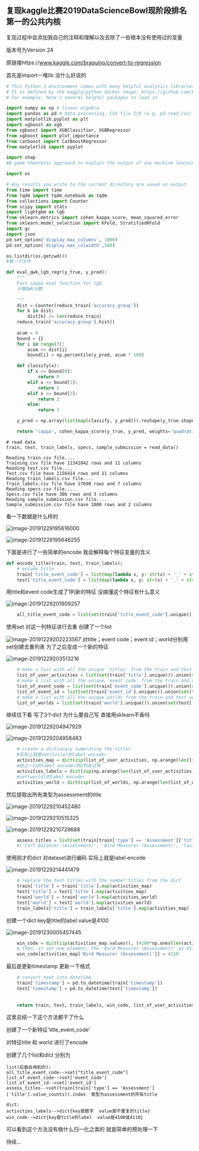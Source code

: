## 复现kaggle比赛2019DataScienceBowl现阶段排名第一的公共内核

复现过程中会添加我自己的注释和理解以及去除了一些根本没有使用过的变量

版本号为Version 24

原链接https://www.kaggle.com/braquino/convert-to-regression

首先是import一堆lib  没什么好说的

```python
# This Python 3 environment comes with many helpful analytics libraries installed
# It is defined by the kaggle/python docker image: https://github.com/kaggle/docker-python
# For example, here's several helpful packages to load in 

import numpy as np # linear algebra
import pandas as pd # data processing, CSV file I/O (e.g. pd.read_csv)
import matplotlib.pyplot as plt
import xgboost as xgb
from xgboost import XGBClassifier, XGBRegressor
from xgboost import plot_importance
from catboost import CatBoostRegressor
from matplotlib import pyplot

import shap
#A game theoretic approach to explain the output of any machine learning model.

import os

# Any results you write to the current directory are saved as output.
from time import time
from tqdm import tqdm_notebook as tqdm
from collections import Counter
from scipy import stats
import lightgbm as lgb
from sklearn.metrics import cohen_kappa_score, mean_squared_error
from sklearn.model_selection import KFold, StratifiedKFold
import gc
import json
pd.set_option('display.max_columns', 1000)
pd.set_option('display.max_colwidth',500)
```

```python
os.listdir(os.getcwd())
#看一下文件
```

```python
def eval_qwk_lgb_regr(y_true, y_pred):
    """
    Fast cappa eval function for lgb.
    计算QWK分数
    
    """
    dist = Counter(reduce_train['accuracy_group'])
    for k in dist:
        dist[k] /= len(reduce_train)
    reduce_train['accuracy_group'].hist()
    
    acum = 0
    bound = {}
    for i in range(3):
        acum += dist[i]
        bound[i] = np.percentile(y_pred, acum * 100)

    def classify(x):
        if x <= bound[0]:
            return 0
        elif x <= bound[1]:
            return 1
        elif x <= bound[2]:
            return 2
        else:
            return 3

    y_pred = np.array(list(map(classify, y_pred))).reshape(y_true.shape)

    return 'cappa', cohen_kappa_score(y_true, y_pred, weights='quadratic'), True

```

```
# read data
train, test, train_labels, specs, sample_submission = read_data()

Reading train.csv file....
Training.csv file have 11341042 rows and 11 columns
Reading test.csv file....
Test.csv file have 1156414 rows and 11 columns
Reading train_labels.csv file....
Train_labels.csv file have 17690 rows and 7 columns
Reading specs.csv file....
Specs.csv file have 386 rows and 3 columns
Reading sample_submission.csv file....
Sample_submission.csv file have 1000 rows and 2 columns
```

看一下数据是什么样的

![image-20191229195616000](https://raw.githubusercontent.com/ngnl333/Markdown4Zhihu/master/Data/复现kaggle比赛2019DataScienceBowl现阶段排名第一的公共内核/image-20191229195616000.png)

![image-20191229195646255](https://raw.githubusercontent.com/ngnl333/Markdown4Zhihu/master/Data/复现kaggle比赛2019DataScienceBowl现阶段排名第一的公共内核/image-20191229195646255.png)

下面是进行了一些简单的encode 我会解释每个特征变量的含义

```python
def encode_title(train, test, train_labels):
    # encode title
    train['title_event_code'] = list(map(lambda x, y: str(x) + '_' + str(y), train['title'], train['event_code']))
    test['title_event_code'] = list(map(lambda x, y: str(x) + '_' + str(y), test['title'], test['event_code']))
```
用title和event code生成了1列新的特征  没搞懂这个特征有什么意义  

![image-20191229201909257](https://raw.githubusercontent.com/ngnl333/Markdown4Zhihu/master/Data/复现kaggle比赛2019DataScienceBowl现阶段排名第一的公共内核/image-20191229201909257.png)

```python
    all_title_event_code = list(set(train["title_event_code"].unique()).union(test["title_event_code"].unique()))
```
使用set 对这一列特征进行去重 创建了一个list

![image-20191229202223567](https://raw.githubusercontent.com/ngnl333/Markdown4Zhihu/master/Data/复现kaggle比赛2019DataScienceBowl现阶段排名第一的公共内核/image-20191229202223567.png)
对title；event code；event id；world分别用set创建去重列表 为了之后变成一个新的特征

![image-20191229203513216](https://raw.githubusercontent.com/ngnl333/Markdown4Zhihu/master/Data/复现kaggle比赛2019DataScienceBowl现阶段排名第一的公共内核/image-20191229203513216.png)

```python
    # make a list with all the unique 'titles' from the train and test set
    list_of_user_activities = list(set(train['title'].unique()).union(set(test['title'].unique())))
    # make a list with all the unique 'event_code' from the train and test set
    list_of_event_code = list(set(train['event_code'].unique()).union(set(test['event_code'].unique())))
    list_of_event_id = list(set(train['event_id'].unique()).union(set(test['event_id'].unique())))
    # make a list with all the unique worlds from the train and test set
    list_of_worlds = list(set(train['world'].unique()).union(set(test['world'].unique())))
```
继续往下看  写了3个dict  为什么要自己写 直接用sklearn不香吗  

![image-20191229204947929](https://raw.githubusercontent.com/ngnl333/Markdown4Zhihu/master/Data/复现kaggle比赛2019DataScienceBowl现阶段排名第一的公共内核/image-20191229204947929.png)

![image-20191229204958483](https://raw.githubusercontent.com/ngnl333/Markdown4Zhihu/master/Data/复现kaggle比赛2019DataScienceBowl现阶段排名第一的公共内核/image-20191229204958483.png)

```python
    # create a dictionary numerating the titles
    #实际上就是set(title)的label encoder
    activities_map = dict(zip(list_of_user_activities, np.arange(len(list_of_user_activities))))
    #把上一行的label encoder的2列反过来
    activities_labels = dict(zip(np.arange(len(list_of_user_activities)), list_of_user_activities))
    #set(world)的label encoder
    activities_world = dict(zip(list_of_worlds, np.arange(len(list_of_worlds))))
```
然后提取出所有类型为assessment的title

![image-20191229210452480](https://raw.githubusercontent.com/ngnl333/Markdown4Zhihu/master/Data/复现kaggle比赛2019DataScienceBowl现阶段排名第一的公共内核/image-20191229210452480.png)

![image-20191229210515325](https://raw.githubusercontent.com/ngnl333/Markdown4Zhihu/master/Data/复现kaggle比赛2019DataScienceBowl现阶段排名第一的公共内核/image-20191229210515325.png)

![image-20191229210729688](https://raw.githubusercontent.com/ngnl333/Markdown4Zhihu/master/Data/复现kaggle比赛2019DataScienceBowl现阶段排名第一的公共内核/image-20191229210729688.png)

```python
    assess_titles = list(set(train[train['type'] == 'Assessment']['title'].value_counts().index).union(set(test[test['type'] == 'Assessment']['title'].value_counts().index)))
    #['Cart Balancer (Assessment)', 'Bird Measurer (Assessment)', 'Cauldron Filler (Assessment)', 'Mushroom Sorter (Assessment)', 'Chest Sorter (Assessment)']
```
使用刚才的dict 对dataset进行编码  实际上就是label encode

![image-20191229214441479](https://raw.githubusercontent.com/ngnl333/Markdown4Zhihu/master/Data/复现kaggle比赛2019DataScienceBowl现阶段排名第一的公共内核/image-20191229214441479.png)

```python
    # replace the text titles with the number titles from the dict
    train['title'] = train['title'].map(activities_map)
    test['title'] = test['title'].map(activities_map)
    train['world'] = train['world'].map(activities_world)
    test['world'] = test['world'].map(activities_world)
    train_labels['title'] = train_labels['title'].map(activities_map)
```
创建一个dict  key是title的label   value是4100

![image-20191230005457445](https://raw.githubusercontent.com/ngnl333/Markdown4Zhihu/master/Data/复现kaggle比赛2019DataScienceBowl现阶段排名第一的公共内核/image-20191230005457445.png)

```python
    win_code = dict(zip(activities_map.values(), (4100*np.ones(len(activities_map))).astype('int')))
    # then, it set one element, the 'Bird Measurer (Assessment)' as 4110, 10 more than the rest
    win_code[activities_map['Bird Measurer (Assessment)']] = 4110
```
最后是更新timestamp  更新一下格式
```python
    # convert text into datetime
    train['timestamp'] = pd.to_datetime(train['timestamp'])
    test['timestamp'] = pd.to_datetime(test['timestamp'])
    
    
    return train, test, train_labels, win_code, list_of_user_activities, list_of_event_code, activities_labels, assess_titles, list_of_event_id, all_title_event_code
```

这里总结一下这个方法都干了什么

创建了一个新特征'title_event_code'

对特征title 和  world 进行了encode

创建了几个list和dict 分别为

```
list(后面会用到的):
all_title_event_code-->set["title_event_code"]
list_of_event_code-->set['event_code']
list_of_event_id-->set['event_id']
assess_titles-->set(train[train['type'] == 'Assessment']['title'].value_counts().index  类型为assessment的所有title
```

```
dict:
activities_labels-->dict{key是数字  value是不重复的title}
win_code-->dict{key是title的label  value是4100或4110}
```

可以看到这个方法没有做什么归一化之类的  就是简单的预处理一下

待续...

